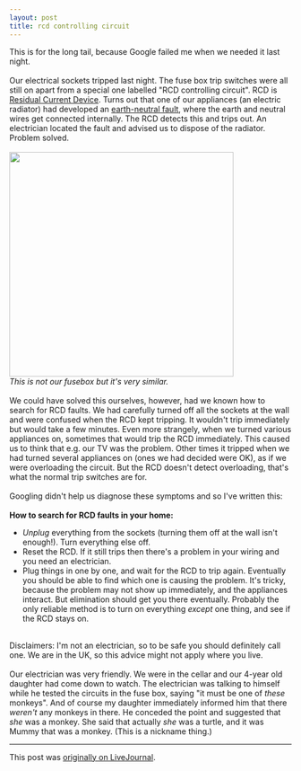 ```yaml
---
layout: post
title: rcd controlling circuit
---
```


<div class="entry-item s2-entrytext">This is for the long tail, because Google failed me when we needed it last night.<br/><br/>Our electrical sockets tripped last night. The fuse box trip switches were all still on apart from a special one labelled "RCD controlling circuit". RCD is <a href="https://en.wikipedia.org/wiki/Residual-current_device" rel="nofollow">Residual Current Device</a>. Turns out that one of our appliances (an electric radiator) had developed an <a href="http://www.google.com/#q=earth-neutral+fault" rel="nofollow">earth-neutral fault</a>, where the earth and neutral wires get connected internally. The RCD detects this and trips out. An electrician located the fault and advised us to dispose of the radiator. Problem solved.<br/><br/><img src="http://www.paul-mac.dsl.pipex.com/fusebox.jpg" width="400"/><br/><i>This is not our fusebox but it's very similar.</i><br/><br/>We could have solved this ourselves, however, had we known how to search for RCD faults. We had carefully turned off all the sockets at the wall and were confused when the RCD kept tripping. It wouldn't trip immediately but would take a few minutes. Even more strangely, when we turned various appliances on, sometimes that would trip the RCD immediately. This caused us to think that e.g. our TV was the problem. Other times it tripped when we had turned several appliances on (ones we had decided were OK), as if we were overloading the circuit. But the RCD doesn't detect overloading, that's what the normal trip switches are for.<br/><br/>Googling didn't help us diagnose these symptoms and so I've written this:<br/><br/><b>How to search for RCD faults in your home:</b><br/><ul><li><i>Unplug</i> everything from the sockets (turning them off at the wall isn't enough!). Turn everything else off.<br/></li><li>Reset the RCD. If it still trips then there's a problem in your wiring and you need an electrician.<br/></li><li>Plug things in one by one, and wait for the RCD to trip again. Eventually you should be able to find which one is causing the problem. It's tricky, because the problem may not show up immediately, and the appliances interact. But elimination should get you there eventually. Probably the only reliable method is to turn on everything <i>except</i> one thing, and see if the RCD stays on.<br/></li></ul><br/>Disclaimers: I'm not an electrician, so to be safe you should definitely call one. We are in the UK, so this advice might not apply where you live.<br/><br/>Our electrician was very friendly. We were in the cellar and our 4-year old daughter had come down to watch. The electrician was talking to himself while he tested the circuits in the fuse box, saying "it must be one of <i>these</i> monkeys". And of course my daughter immediately informed him that there <i>weren't</i> any monkeys in there. He conceded the point and suggested that <i>she</i> was a monkey. She said that actually <i>she</i> was a turtle, and it was Mummy that was a monkey. (This is a nickname thing.)</div><p><hr></p><p>This post was <a href="http://ferkeltongs.livejournal.com/35624.html">originally on LiveJournal</a>.</p>